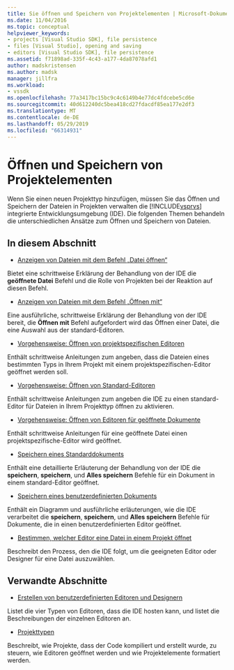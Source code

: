 ```yaml
---
title: Sie öffnen und Speichern von Projektelementen | Microsoft-Dokumentation
ms.date: 11/04/2016
ms.topic: conceptual
helpviewer_keywords:
- projects [Visual Studio SDK], file persistence
- files [Visual Studio], opening and saving
- editors [Visual Studio SDK], file persistence
ms.assetid: f71898ad-335f-4c43-a177-4da87078afd1
author: madskristensen
ms.author: madsk
manager: jillfra
ms.workload:
- vssdk
ms.openlocfilehash: 77a3417bc15bc9c4c6149b4e77dc4fdcebe5cd6e
ms.sourcegitcommit: 40d612240dc5bea418cd27fdacdf85ea177e2df3
ms.translationtype: MT
ms.contentlocale: de-DE
ms.lasthandoff: 05/29/2019
ms.locfileid: "66314931"
---
```

# <a name="opening-and-saving-project-items"></a>Öffnen und Speichern von Projektelementen
Wenn Sie einen neuen Projekttyp hinzufügen, müssen Sie das Öffnen und Speichern der Dateien in Projekten verwalten die [!INCLUDE[vsprvs](../../code-quality/includes/vsprvs_md.md)] integrierte Entwicklungsumgebung (IDE). Die folgenden Themen behandeln die unterschiedlichen Ansätze zum Öffnen und Speichern von Dateien.

## <a name="in-this-section"></a>In diesem Abschnitt
- [Anzeigen von Dateien mit dem Befehl „Datei öffnen“](../../extensibility/internals/displaying-files-by-using-the-open-file-command.md)

 Bietet eine schrittweise Erklärung der Behandlung von der IDE die **geöffnete Datei** Befehl und die Rolle von Projekten bei der Reaktion auf diesen Befehl.

- [Anzeigen von Dateien mit dem Befehl „Öffnen mit“](../../extensibility/internals/displaying-files-by-using-the-open-with-command.md)

 Eine ausführliche, schrittweise Erklärung der Behandlung von der IDE bereit, die **Öffnen mit** Befehl aufgefordert wird das Öffnen einer Datei, die eine Auswahl aus der standard-Editoren.

- [Vorgehensweise: Öffnen von projektspezifischen Editoren](../../extensibility/how-to-open-project-specific-editors.md)

 Enthält schrittweise Anleitungen zum angeben, dass die Dateien eines bestimmten Typs in Ihrem Projekt mit einem projektspezifischen-Editor geöffnet werden soll.

- [Vorgehensweise: Öffnen von Standard-Editoren](../../extensibility/how-to-open-standard-editors.md)

 Enthält schrittweise Anleitungen zum angeben die IDE zu einen standard-Editor für Dateien in Ihrem Projekttyp öffnen zu aktivieren.

- [Vorgehensweise: Öffnen von Editoren für geöffnete Dokumente](../../extensibility/how-to-open-editors-for-open-documents.md)

 Enthält schrittweise Anleitungen für eine geöffnete Datei einen projektspezifische-Editor wird geöffnet.

- [Speichern eines Standarddokuments](../../extensibility/internals/saving-a-standard-document.md)

 Enthält eine detaillierte Erläuterung der Behandlung von der IDE die **speichern**, **speichern**, und **Alles speichern** Befehle für ein Dokument in einem standard-Editor geöffnet.

- [Speichern eines benutzerdefinierten Dokuments](../../extensibility/internals/saving-a-custom-document.md)

 Enthält ein Diagramm und ausführliche erläuterungen, wie die IDE verarbeitet die **speichern**, **speichern**, und **Alles speichern** Befehle für Dokumente, die in einen benutzerdefinierten Editor geöffnet.

- [Bestimmen, welcher Editor eine Datei in einem Projekt öffnet](../../extensibility/internals/determining-which-editor-opens-a-file-in-a-project.md)

 Beschreibt den Prozess, den die IDE folgt, um die geeigneten Editor oder Designer für eine Datei auszuwählen.

## <a name="related-sections"></a>Verwandte Abschnitte
- [Erstellen von benutzerdefinierten Editoren und Designern](../../extensibility/creating-custom-editors-and-designers.md)

 Listet die vier Typen von Editoren, dass die IDE hosten kann, und listet die Beschreibungen der einzelnen Editoren an.

- [Projekttypen](../../extensibility/internals/project-types.md)

 Beschreibt, wie Projekte, dass der Code kompiliert und erstellt wurde, zu steuern, wie Editoren geöffnet werden und wie Projektelemente formatiert werden.